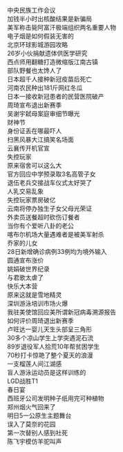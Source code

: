 中央民族工作会议  
加钱半小时出核酸结果是新骗局  
美军称击毙阿富汗极端组织两名重要人物  
电子烟是如何假装无害的  
北京环球影城游园攻略  
26岁小伙捐献遗体供医学研究  
西点师用翻糖打造微缩版江南古镇  
部队野餐也太馋人了  
日本超千人接种新冠疫苗后死亡  
河南农民种出181斤网红冬瓜  
日本一接收新冠患者的民营医院破产  
周琦宣布退出新赛季  
吴谢宇弑母案庭审细节曝光  
财神节  
身份证丢在哪最吓人  
扫黑风暴大江搞笑名场面  
云襄传开机官宣  
失控玩家  
原来宿舍可以这么大  
官方回应中学预录取3名高管子女  
退伍老兵交接战车仪式太好哭了  
人乳交易乱象  
失控玩家票房破亿  
云南将停办独生子女父母光荣证  
外卖员送餐超时砍伤订餐者  
当你有个爱听八卦的老公  
喀布尔机场大量遇难者是被美军射杀  
乔家的儿女  
28日新增确诊病例33例均为境外输入  
圆通宣布涨价  
姚娟破世界纪录  
与君歌太虐了  
快乐大本营  
原来这就是雪地精灵  
深圳游泳培训市场火爆  
我驻美使馆回应美所谓新冠病毒溯源报告  
如何评价周琦退出新赛季  
卢旺达一婴儿天生头部呈三角形  
30多个凉山学生上学突遇泥石流  
89岁退役军人拾荒10年帮贫困学生  
70秒打卡惊艳了整个夏天的浪漫  
一支榴莲人间江湖感  
盲人游泳运动员是这样训练的  
LGD战胜T1  
春日宴  
西班牙公司发明种子纸用完可种植物  
郑州烟火气回来了  
明日5一公原生主题舞台  
误入了莫奈的花园  
第一次替别人感到社死  
陈飞宇模仿羊驼叫声  
